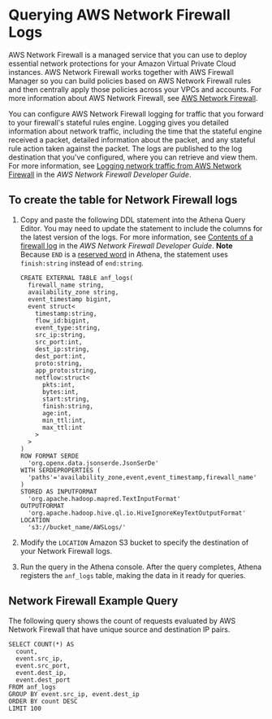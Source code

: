 # Querying AWS Network Firewall Logs<a name="querying-network-firewall-logs"></a>

AWS Network Firewall is a managed service that you can use to deploy essential network protections for your Amazon Virtual Private Cloud instances\. AWS Network Firewall works together with AWS Firewall Manager so you can build policies based on AWS Network Firewall rules and then centrally apply those policies across your VPCs and accounts\. For more information about AWS Network Firewall, see [AWS Network Firewall](http://aws.amazon.com/network-firewall/)\.

You can configure AWS Network Firewall logging for traffic that you forward to your firewall's stateful rules engine\. Logging gives you detailed information about network traffic, including the time that the stateful engine received a packet, detailed information about the packet, and any stateful rule action taken against the packet\. The logs are published to the log destination that you've configured, where you can retrieve and view them\. For more information, see [Logging network traffic from AWS Network Firewall](https://docs.aws.amazon.com/network-firewall/latest/developerguide/firewall-logging.html) in the *AWS Network Firewall Developer Guide*\.

## To create the table for Network Firewall logs<a name="to-create-the-network-firewall-logs-table"></a>

1. Copy and paste the following DDL statement into the Athena Query Editor\. You may need to update the statement to include the columns for the latest version of the logs\. For more information, see [Contents of a firewall log](https://docs.aws.amazon.com/network-firewall/latest/developerguide/firewall-logging.html#firewall-logging-contents) in the *AWS Network Firewall Developer Guide*\.
**Note**  
 Because `END` is a [reserved word](reserved-words.md) in Athena, the statement uses `finish:string` instead of `end:string`\.

   ```
   CREATE EXTERNAL TABLE anf_logs(
     firewall_name string,
     availability_zone string,
     event_timestamp bigint,
     event struct<
       timestamp:string,
       flow_id:bigint,
       event_type:string,
       src_ip:string,
       src_port:int,
       dest_ip:string,
       dest_port:int,
       proto:string,
       app_proto:string,
       netflow:struct<
         pkts:int,
         bytes:int,
         start:string,
         finish:string,
         age:int,
         min_ttl:int,
         max_ttl:int
       >
     >
   )
   ROW FORMAT SERDE
     'org.openx.data.jsonserde.JsonSerDe'
   WITH SERDEPROPERTIES (
     'paths'='availability_zone,event,event_timestamp,firewall_name'
   )
   STORED AS INPUTFORMAT
     'org.apache.hadoop.mapred.TextInputFormat'
   OUTPUTFORMAT
     'org.apache.hadoop.hive.ql.io.HiveIgnoreKeyTextOutputFormat'
   LOCATION
     's3://bucket_name/AWSLogs/'
   ```

1. Modify the `LOCATION` Amazon S3 bucket to specify the destination of your Network Firewall logs\.

1. Run the query in the Athena console\. After the query completes, Athena registers the `anf_logs` table, making the data in it ready for queries\.

## Network Firewall Example Query<a name="querying-network-firewall-logs-example"></a>

The following query shows the count of requests evaluated by AWS Network Firewall that have unique source and destination IP pairs\.

```
SELECT COUNT(*) AS
  count,
  event.src_ip,
  event.src_port,
  event.dest_ip,
  event.dest_port
FROM anf_logs
GROUP BY event.src_ip, event.dest_ip
ORDER BY count DESC
LIMIT 100
```